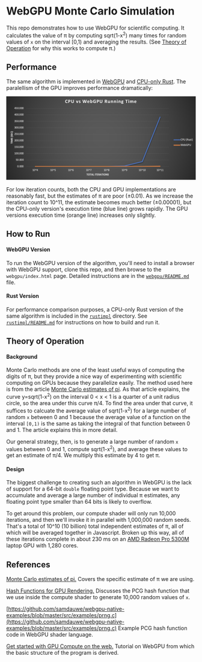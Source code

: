 # WebGPU Monte Carlo Simulation

This repo demonstrates how to use WebGPU for scientific computing.  It calculates the value of π by computing sqrt(1-x<sup>2</sup>) many times for random values of `x` on the interval [0,1) and averaging the results.  (See [Theory of Operation](#theory-of-operation) for why this works to compute π.)

## Performance

The same algorithm is implemented in [WebGPU](webgpu/) and [CPU-only Rust](rustimpl/).  The paralellism of the GPU improves performance dramatically:

![performance](https://github.com/fsctl/webgpu-monte-carlo/blob/main/time-graph.png?raw=true)

For low iteration counts, both the CPU and GPU implementations are reasonably fast, but the estimates of π are poor (±0.01).  As we increase the iteration count to 10^11, the estimate becomes much better (±0.00001), but the CPU-only version's execution time (blue line) grows rapidly.  The GPU versions execution time (orange line) increases only slightly.

## How to Run

#### WebGPU Version

To run the WebGPU version of the algorithm, you'll need to install a browser with WebGPU support, clone this repo, and then browse to the `webgpu/index.html` page.  Detailed instructions are in the [`webgpu/README.md`](webgpu/README.md) file.

#### Rust Version

For performance comparison purposes, a CPU-only Rust version of the same algorithm is included in the [`rustimpl`](rustimpl/) directory.  See [`rustimpl/README.md`](rustimpl/README.md) for instructions on how to build and run it.

## Theory of Operation

#### Background

Monte Carlo methods are one of the least useful ways of computing the digits of π, but they provide a nice way of experimenting with scientific computing on GPUs because they parallelize easily.  The method used here is from the article [Monte Carlo estimates of pi](https://blogs.sas.com/content/iml/2016/03/14/monte-carlo-estimates-of-pi.html). As that article explains, the curve y=sqrt(1-x<sup>2</sup>) on the interval 0 < x < 1 is a quarter of a unit radius circle, so the area under this curve π/4.  To find the area under that curve, it suffices to calcuate the average value of sqrt(1-x<sup>2</sup>) for a large number of random `x` between 0 and 1 because the average value of a function on the interval `[0,1)` is the same as taking the integral of that function between 0 and 1.  The article explains this in more detail.

Our general strategy, then, is to generate a large number of random `x` values between 0 and 1, compute sqrt(1-x<sup>2</sup>), and average these values to get an estimate of π/4.  We multiply this estimate by 4 to get π.

#### Design

The biggest challenge to creating such an algorithm in WebGPU is the lack of support for a 64-bit `double` floating point type.  Because we want to accumulate and average a large number of individual π estimates, any floating point type smaller than 64 bits is likely to overflow.

To get around this problem, our compute shader will only run 10,000 iterations, and then we'll invoke it in parallel with 1,000,000 random seeds.  That's a total of 10^10 (10 billion) total independent estimates of π, all of which will be averaged together in Javascript.  Broken up this way, all of these iterations complete in about 230 ms on an [AMD Radeon Pro 5300M](https://www.techpowerup.com/gpu-specs/radeon-pro-5300m.c3464) laptop GPU with 1,280 cores.

## References

[Monte Carlo estimates of pi.](https://blogs.sas.com/content/iml/2016/03/14/monte-carlo-estimates-of-pi.html) Covers the specific estimate of π we are using.

[Hash Functions for GPU Rendering.](https://www.reedbeta.com/blog/hash-functions-for-gpu-rendering/) Discusses the PCG hash function that we use inside the compute shader to generate 10,000 random values of `x`.

[https://github.com/samdauwe/webgpu-native-examples/blob/master/src/examples/prng.c](https://github.com/samdauwe/webgpu-native-examples/blob/master/src/examples/prng.c) Example PCG hash function code in WebGPU shader language.

[Get started with GPU Compute on the web.](https://web.dev/gpu-compute/) Tutorial on WebGPU from which the basic structure of the program is derived.